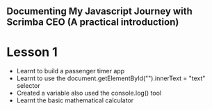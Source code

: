 ## Documenting My Javascript Journey with Scrimba CEO (A practical introduction)
# Lesson 1
- Learnt to build a passenger timer app
- Learnt to use the document.getElementById("").innerText = "text" selector
- Created a variable also used the console.log() tool
- Learnt the basic mathematical calculator
